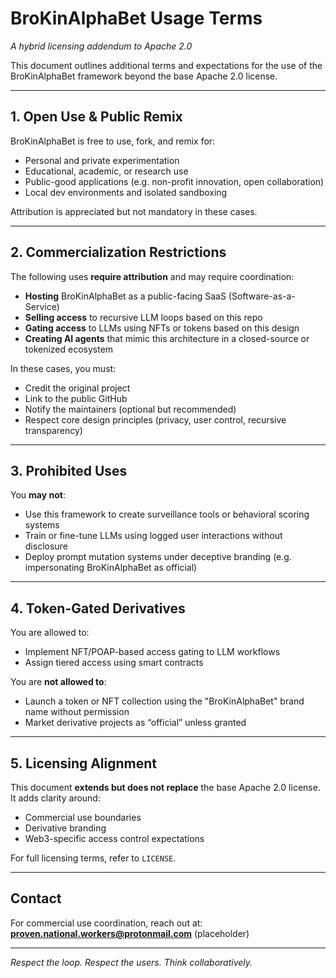 # BroKinAlphaBet Usage Terms  
_A hybrid licensing addendum to Apache 2.0_

This document outlines additional terms and expectations for the use of the BroKinAlphaBet framework beyond the base Apache 2.0 license.

---

## 1. Open Use & Public Remix

BroKinAlphaBet is free to use, fork, and remix for:
- Personal and private experimentation
- Educational, academic, or research use
- Public-good applications (e.g. non-profit innovation, open collaboration)
- Local dev environments and isolated sandboxing

Attribution is appreciated but not mandatory in these cases.

---

## 2. Commercialization Restrictions

The following uses **require attribution** and may require coordination:

- **Hosting** BroKinAlphaBet as a public-facing SaaS (Software-as-a-Service)
- **Selling access** to recursive LLM loops based on this repo
- **Gating access** to LLMs using NFTs or tokens based on this design
- **Creating AI agents** that mimic this architecture in a closed-source or tokenized ecosystem

In these cases, you must:
- Credit the original project
- Link to the public GitHub
- Notify the maintainers (optional but recommended)
- Respect core design principles (privacy, user control, recursive transparency)

---

## 3. Prohibited Uses

You **may not**:
- Use this framework to create surveillance tools or behavioral scoring systems
- Train or fine-tune LLMs using logged user interactions without disclosure
- Deploy prompt mutation systems under deceptive branding (e.g. impersonating BroKinAlphaBet as official)

---

## 4. Token-Gated Derivatives

You are allowed to:
- Implement NFT/POAP-based access gating to LLM workflows
- Assign tiered access using smart contracts

You are **not allowed to**:
- Launch a token or NFT collection using the "BroKinAlphaBet" brand name without permission
- Market derivative projects as “official” unless granted

---

## 5. Licensing Alignment

This document **extends but does not replace** the base Apache 2.0 license. It adds clarity around:
- Commercial use boundaries
- Derivative branding
- Web3-specific access control expectations

For full licensing terms, refer to `LICENSE`.

---

## Contact

For commercial use coordination, reach out at:  
**proven.national.workers@protonmail.com** (placeholder)

---

_Respect the loop. Respect the users. Think collaboratively._
